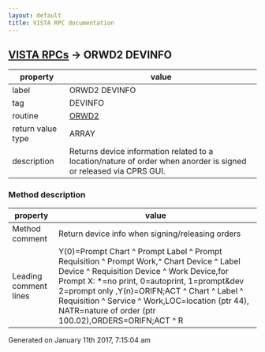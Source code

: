 ```yaml
---
layout: default
title: VISTA RPC documentation
---
```




## [VISTA RPCs](TableOfContent.md) &#8594; ORWD2 DEVINFO 

 property | value 
--- | --- 
 label | ORWD2 DEVINFO
 tag | DEVINFO
 routine | [ORWD2](http://code.osehra.org/dox/Routine_ORWD2_source.html)
 return value type | ARRAY
 description | Returns device information related to a location/nature of order when anorder is signed or released via CPRS GUI.


### Method description

 property | value 
--- | --- 
 Method comment | Return device info when signing/releasing orders
 Leading comment lines | Y(0)=Prompt Chart ^ Prompt Label ^ Prompt Requisition ^ Prompt Work,^ Chart Device ^ Label Device ^ Requisition Device ^ Work Device,for Prompt X: *=no print, 0=autoprint, 1=prompt&dev 2=prompt only ,Y(n)=ORIFN;ACT ^ Chart ^ Label ^ Requisition ^ Service ^ Work,LOC=location (ptr 44), NATR=nature of order (ptr 100.02),ORDERS=ORIFN;ACT ^ R | S | E (released, signed, error)




 Generated on January 11th 2017, 7:15:04 am
